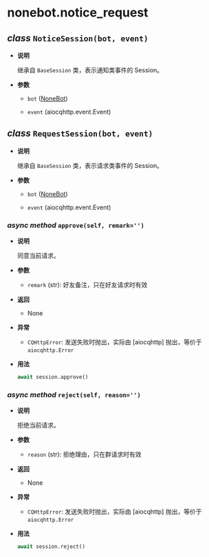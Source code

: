 # nonebot.notice_request

## _class_ `NoticeSession(bot, event)`

- **说明**

  继承自 `BaseSession` 类，表示通知类事件的 Session。

- **参数**

  - `bot` ([NoneBot](./index.md#class-nonebot-config-object-none))

  - `event` (aiocqhttp.event.Event)

## _class_ `RequestSession(bot, event)`

- **说明**

  继承自 `BaseSession` 类，表示请求类事件的 Session。

- **参数**

  - `bot` ([NoneBot](./index.md#class-nonebot-config-object-none))

  - `event` (aiocqhttp.event.Event)

### _async method_ `approve(self, remark='')`

- **说明**

  同意当前请求。

- **参数**

  - `remark` (str): 好友备注，只在好友请求时有效

- **返回**

  - None

- **异常**

  - `CQHttpError`: 发送失败时抛出，实际由 [aiocqhttp] 抛出，等价于 `aiocqhttp.Error`

- **用法**

  ```python
  await session.approve()
  ```

### _async method_ `reject(self, reason='')`

- **说明**

  拒绝当前请求。

- **参数**

  - `reason` (str): 拒绝理由，只在群请求时有效

- **返回**

  - None

- **异常**

  - `CQHttpError`: 发送失败时抛出，实际由 [aiocqhttp] 抛出，等价于 `aiocqhttp.Error`

- **用法**

  ```python
  await session.reject()
  ```